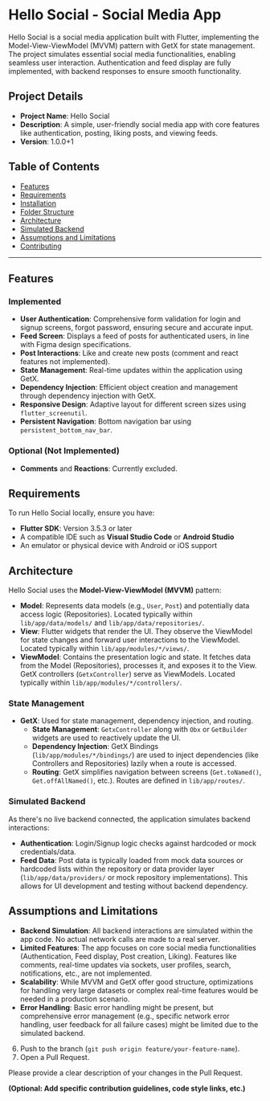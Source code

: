 # Hello Social - Social Media App

Hello Social is a social media application built with Flutter, implementing the Model-View-ViewModel (MVVM) pattern with GetX for state management. The project simulates essential social media functionalities, enabling seamless user interaction. Authentication and feed display are fully implemented, with backend responses to ensure smooth functionality.

## Project Details

-   **Project Name**: Hello Social
-   **Description**: A simple, user-friendly social media app with core features like authentication, posting, liking posts, and viewing feeds.
-   **Version**: 1.0.0+1

## Table of Contents

-   [Features](#features)
-   [Requirements](#requirements)
-   [Installation](#installation)
-   [Folder Structure](#folder-structure)
-   [Architecture](#architecture)
-   [Simulated Backend](#simulated-backend)
-   [Assumptions and Limitations](#assumptions-and-limitations)
-   [Contributing](#contributing)

---

## Features

### Implemented

-   **User Authentication**: Comprehensive form validation for login and signup screens, forgot password, ensuring secure and accurate input.
-   **Feed Screen**: Displays a feed of posts for authenticated users, in line with Figma design specifications.
-   **Post Interactions**: Like and create new posts (comment and react features not implemented).
-   **State Management**: Real-time updates within the application using GetX.
-   **Dependency Injection**: Efficient object creation and management through dependency injection with GetX.
-   **Responsive Design**: Adaptive layout for different screen sizes using `flutter_screenutil`.
-   **Persistent Navigation**: Bottom navigation bar using `persistent_bottom_nav_bar`.

### Optional (Not Implemented)

-   **Comments** and **Reactions**: Currently excluded.

## Requirements

To run Hello Social locally, ensure you have:

-   **Flutter SDK**: Version 3.5.3 or later
-   A compatible IDE such as **Visual Studio Code** or **Android Studio**
-   An emulator or physical device with Android or iOS support

## Architecture

Hello Social uses the **Model-View-ViewModel (MVVM)** pattern:

-   **Model**: Represents data models (e.g., `User`, `Post`) and potentially data access logic (Repositories). Located typically within `lib/app/data/models/` and `lib/app/data/repositories/`.
-   **View**: Flutter widgets that render the UI. They observe the ViewModel for state changes and forward user interactions to the ViewModel. Located typically within `lib/app/modules/*/views/`.
-   **ViewModel**: Contains the presentation logic and state. It fetches data from the Model (Repositories), processes it, and exposes it to the View. GetX controllers (`GetxController`) serve as ViewModels. Located typically within `lib/app/modules/*/controllers/`.

### State Management

-   **GetX**: Used for state management, dependency injection, and routing.
    -   **State Management**: `GetxController` along with `Obx` or `GetBuilder` widgets are used to reactively update the UI.
    -   **Dependency Injection**: GetX Bindings (`lib/app/modules/*/bindings/`) are used to inject dependencies (like Controllers and Repositories) lazily when a route is accessed.
    -   **Routing**: GetX simplifies navigation between screens (`Get.toNamed()`, `Get.offAllNamed()`, etc.). Routes are defined in `lib/app/routes/`.

### Simulated Backend

As there's no live backend connected, the application simulates backend interactions:

-   **Authentication**: Login/Signup logic checks against hardcoded or mock credentials/data.
-   **Feed Data**: Post data is typically loaded from mock data sources or hardcoded lists within the repository or data provider layer (`lib/app/data/providers/` or mock repository implementations). This allows for UI development and testing without backend dependency.

## Assumptions and Limitations

-   **Backend Simulation**: All backend interactions are simulated within the app code. No actual network calls are made to a real server.
-   **Limited Features**: The app focuses on core social media functionalities (Authentication, Feed display, Post creation, Liking). Features like comments, real-time updates via sockets, user profiles, search, notifications, etc., are not implemented.
-   **Scalability**: While MVVM and GetX offer good structure, optimizations for handling very large datasets or complex real-time features would be needed in a production scenario.
-   **Error Handling**: Basic error handling might be present, but comprehensive error management (e.g., specific network error handling, user feedback for all failure cases) might be limited due to the simulated backend.

6.  Push to the branch (`git push origin feature/your-feature-name`).
7.  Open a Pull Request.

Please provide a clear description of your changes in the Pull Request.

**(Optional: Add specific contribution guidelines, code style links, etc.)**
